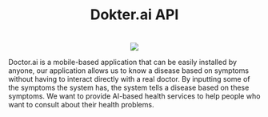 
<h1 align="center">Dokter.ai API</h1>
<h1 align="center"></h1>
<p align="center">
  <img src="https://raw.githubusercontent.com/ilhamfzri/Dokter.Ai-API/main/assets/logo.png" />
</p>

Doctor.ai is a mobile-based application that can be easily installed by anyone, our application allows us to know a disease based on symptoms without having to interact directly with a real doctor. By inputting some of the symptoms the system has, the system tells a disease based on these symptoms. We want to provide AI-based health services to help people who want to consult about their health problems.
